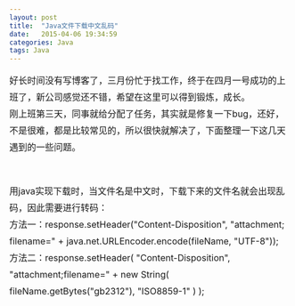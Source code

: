 ```yaml
---
layout: post
title:  "Java文件下载中文乱码"
date:   2015-04-06 19:34:59
categories: Java
tags: Java
---
```

<p style="font-size:16px;line-height:30px">好长时间没有写博客了，三月份忙于找工作，终于在四月一号成功的上班了，新公司感觉还不错，希望在这里可以得到锻炼，成长。</br>
刚上班第三天，同事就给分配了任务，其实就是修复一下bug，还好，不是很难，都是比较常见的，所以很快就解决了，下面整理一下这几天遇到的一些问题。</p></br>

<p style="font-size:16px;line-height:30px">用java实现下载时，当文件名是中文时，下载下来的文件名就会出现乱码，因此需要进行转码：</br>
方法一：response.setHeader("Content-Disposition", "attachment; filename=" + java.net.URLEncoder.encode(fileName, "UTF-8"));</br>
方法二：response.setHeader( "Content-Disposition", "attachment;filename=" + new String( fileName.getBytes("gb2312"), "ISO8859-1" ) ); </br>